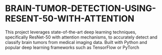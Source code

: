 # BRAIN-TUMOR-DETECTION-USING-RESENT-50-WITH-ATTENTION
This project leverages state-of-the-art deep learning techniques, specifically ResNet-50 with attention mechanisms, to accurately detect and classify brain tumors from medical imaging data. Built with Python and popular deep learning frameworks such as TensorFlow or PyTorch

